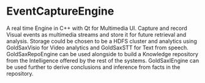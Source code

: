 EventCaptureEngine
==================

A real time Engine in C++ with Qt for Multimedia UI. Capture and record Visual events as multimedia streams and store it for future retrieval and analysis. Storage could be chosen to be a HDFS cluster and analytics using GoldSaxVisio for Video analytics and GoldSaxSTT for Text from speech. GoldSaxRepoEngine can be used alongside to build a Knowledge repository from the Intelligence offered by the rest of the systems. GoldSaxIEngine can be used further to derive conclusions and inference from facts in the repository.

